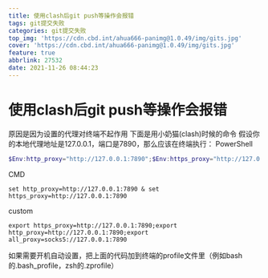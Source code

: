 ```yaml
---
title: 使用clash后git push等操作会报错
tags: git提交失败
categories: git提交失败
top_img: 'https://cdn.cbd.int/ahua666-panimg@1.0.49/img/gits.jpg'
cover: 'https://cdn.cbd.int/ahua666-panimg@1.0.49/img/gits.jpg'
feature: true
abbrlink: 27532
date: 2021-11-26 08:44:23
---
```

# 使用clash后git push等操作会报错
原因是因为设置的代理对终端不起作用 
下面是用小奶猫(clash)时候的命令 假设你的本地代理地址是127.0.0.1，端口是7890，那么应该在终端执行：
PowerShell
```PowerShell
$Env:http_proxy="http://127.0.0.1:7890";$Env:https_proxy="http://127.0.0.1:7890"
```
CMD
```CMD
set http_proxy=http://127.0.0.1:7890 & set https_proxy=http://127.0.0.1:7890
```
custom
```custom
export https_proxy=http://127.0.0.1:7890;export http_proxy=http://127.0.0.1:7890;export all_proxy=socks5://127.0.0.1:7890
```
如果需要开机自动设置，把上面的代码加到终端的profile文件里（例如bash的.bash_profile，zsh的.zprofile）
